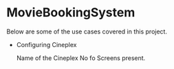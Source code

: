 # MovieBookingSystem

Below are some of the use cases covered in this project.

- Configuring Cineplex
  
    Name of the Cineplex
    No fo Screens present.
